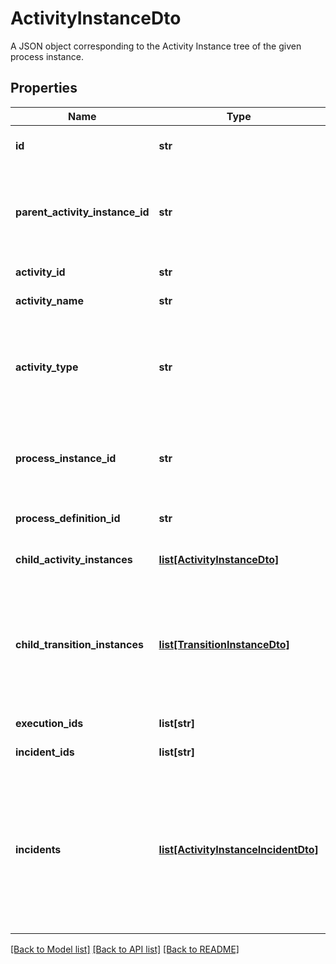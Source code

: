 # ActivityInstanceDto

A JSON object corresponding to the Activity Instance tree of the given process instance.
## Properties
Name | Type | Description | Notes
------------ | ------------- | ------------- | -------------
**id** | **str** | The id of the activity instance. | [optional] 
**parent_activity_instance_id** | **str** | The id of the parent activity instance, for example a sub process instance. | [optional] 
**activity_id** | **str** | The id of the activity. | [optional] 
**activity_name** | **str** | The name of the activity | [optional] 
**activity_type** | **str** | The type of activity (corresponds to the XML element name in the BPMN 2.0, e.g., &#39;userTask&#39;) | [optional] 
**process_instance_id** | **str** | The id of the process instance this activity instance is part of. | [optional] 
**process_definition_id** | **str** | The id of the process definition. | [optional] 
**child_activity_instances** | [**list[ActivityInstanceDto]**](ActivityInstanceDto.md) | A list of child activity instances. | [optional] 
**child_transition_instances** | [**list[TransitionInstanceDto]**](TransitionInstanceDto.md) | A list of child transition instances. A transition instance represents an execution waiting in an asynchronous continuation. | [optional] 
**execution_ids** | **list[str]** | A list of execution ids. | [optional] 
**incident_ids** | **list[str]** | A list of incident ids. | [optional] 
**incidents** | [**list[ActivityInstanceIncidentDto]**](ActivityInstanceIncidentDto.md) | A list of JSON objects containing incident specific properties: * &#x60;id&#x60;: the id of the incident * &#x60;activityId&#x60;: the activity id in which the incident occurred | [optional] 

[[Back to Model list]](../README.md#documentation-for-models) [[Back to API list]](../README.md#documentation-for-api-endpoints) [[Back to README]](../README.md)


